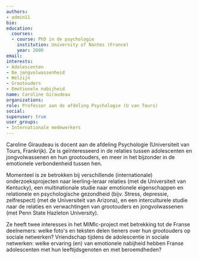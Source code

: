 ```yaml
---
authors:
- admin11
bio: 
education:
  courses:
  - course: PhD in de psychologie
    institution: University of Nantes (France)
    year: 2000
email:
interests:
- Adolescenten
- De jongvolwassenheid
- Welzijn
- Grootouders
- Emotionele nabijheid
name: Caroline Giraudeau
organizations:
role: Professor aan de afdeling Psychologie (U van Tours)
social:
superuser: true
user_groups:
- Internationale medewerkers
---
```


Caroline Giraudeau is docent aan de afdeling Psychologie (Universiteit van Tours, Frankrijk). Ze is geïnteresseerd in de relaties tussen adolescenten en jongvolwassenen en hun grootouders, en meer in het bijzonder in de emotionele verbondenheid tussen hen.

Momenteel is ze betrokken bij verschillende (internationale) onderzoeksprojecten naar leerling-leraar relaties (met de Universiteit van Kentucky), een multinationale studie naar emotionele eigenschappen en relationele en psychologische gezondheid (bijv. Stress, depressie, zelfrespect) (met de Universiteit van Arizona), en een interculturele studie naar de relaties en verwachtingen van grootouders en jongvolwassenen (met Penn State Hazleton University).

Ze heeft twee interesses in het MIMIc-project met betrekking tot de Franse deelnemers: welke foto's en teksten delen tieners over hun grootouders op sociale netwerken? Vriendschap tijdens de adolescentie in sociale netwerken: welke ervaring (en) van emotionele nabijheid hebben Franse adolescenten met hun leeftijdsgenoten en met beroemdheden?